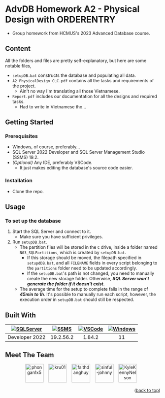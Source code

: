 <a name="readme-top"></a>

# AdvDB Homework A2 - Physical Design with ORDERENTRY

-   Group homework from HCMUS's 2023 Advanced Database course.

## Content

All the folders and files are pretty self-explanatory, but here are some notable files,

-   `setupDB.bat` constructs the database and populating all data.
-   `A2_PhysicalDesign_CLC.pdf` contains all the tasks and requirements of the project.
    -   Ain't no way I'm translating all those Vietnamese.
-   `Report.pdf` includes our documentation for all the designs and required tasks.
    -   Had to write in Vietnamese tho...

## Getting Started

### Prerequisites

-   Windows, of course, preferably...
-   SQL Server 2022 Developer and SQL Server Management Studio (SSMS) 19.2.
-   _(Optional)_ Any IDE, preferably VSCode.
    -   It just makes editing the database's source code easier.

### Installation

-   Clone the repo.

## Usage

### To set up the database

1. Start the SQL Server and connect to it.
    - Make sure you have sufficient privileges.
2. Run `setupDB.bat`.
    - The partition files will be stored in the `C` drive, inside a folder named `N03_SQLPartitions`, which is created by `setupDB.bat`.
        - If this storage should be moved, the filepath specified in `setupdDB.bat`, and all `FILENAME` fields in every script belonging to the `partitions` folder need to be updated accordingly.
        - If the `setupDB.bat`'s path is not changed, you need to manually create the new storage folder. Otherwise, **_SQL Server won't generate the folder if it doesn't exist_**.
    - The average time for the setup to complete falls in the range of **_45min to 1h_**. It's possible to manually run each script, however, the execution order in `setupDB.bat` should still be respected.

## Built With

[sqlservericon]: https://upload.wikimedia.org/wikipedia/de/thumb/8/8c/Microsoft_SQL_Server_Logo.svg/90px-Microsoft_SQL_Server_Logo.svg.png
[sqlserverurl]: https://www.microsoft.com/en-us/sql-server/sql-server-downloads
[ssmsicon]: https://i.imgur.com/cIfvzqP.png
[ssmsurl]: https://learn.microsoft.com/en-us/sql/ssms/download-sql-server-management-studio-ssms?view=sql-server-ver16
[vscodeicon]: https://skillicons.dev/icons?i=vscode&theme=dark
[vscodeurl]: https://code.visualstudio.com/
[windowsicon]: https://cdn.jsdelivr.net/gh/devicons/devicon/icons/windows8/windows8-original.svg
[windowsurl]: https://www.microsoft.com/en-us/windows/

| [![SQLServer][sqlservericon]][sqlserverurl] | [![SSMS][ssmsicon]][ssmsurl] | [![VSCode][vscodeicon]][vscodeurl] | [![Windows][windowsicon]][windowsurl] |
| :-----------------------------------------: | :--------------------------: | :--------------------------------: | :-----------------------------------: |
|               Developer 2022                |          19.2.56.2           |               1.84.2               |     &nbsp;&nbsp; 11 &nbsp;&nbsp;      |

## Meet The Team

<div align="center">
  <a href="https://github.com/phongan1x5"><img alt="phongan1x5" src="https://github.com/phongan1x5.png" width="60px" height="auto"></a>&nbsp;&nbsp;&nbsp;
  <a href="https://github.com/kru01"><img alt="kru01" src="https://github.com/kru01.png" width="60px" height="auto"></a>&nbsp;&nbsp;&nbsp;
  <a href="https://github.com/faithdanghuy"><img alt="faithdanghuy" src="https://github.com/faithdanghuy.png" width="60px" height="auto"></a>&nbsp;&nbsp;&nbsp;
  <a href="https://github.com/sinful-johnny"><img alt="sinful-johnny" src="https://github.com/sinful-johnny.png" width="60px" height="auto"></a>&nbsp;&nbsp;&nbsp;
  <a href="https://github.com/KyleKennyNelson"><img alt="KyleKennyNelson" src="https://github.com/KyleKennyNelson.png" width="60px" height="auto"></a>&nbsp;&nbsp;&nbsp;
</div>

<p align="right">(<a href="#readme-top">back to top</a>)</p>
